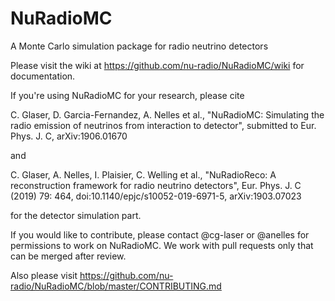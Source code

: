 # NuRadioMC
A Monte Carlo simulation package for radio neutrino detectors

Please visit the wiki at https://github.com/nu-radio/NuRadioMC/wiki for documentation.

If you're using NuRadioMC for your research, please cite

C. Glaser, D. Garcia-Fernandez, A. Nelles et al., "NuRadioMC: Simulating the radio emission of neutrinos from interaction to detector", submitted to Eur. Phys. J. C, arXiv:1906.01670

and

C. Glaser, A. Nelles, I. Plaisier, C. Welling et al., "NuRadioReco: A reconstruction framework for radio neutrino detectors", Eur. Phys. J. C (2019) 79: 464, doi:10.1140/epjc/s10052-019-6971-5, arXiv:1903.07023

for the detector simulation part. 

If you would like to contribute, please contact @cg-laser or @anelles for permissions to work on NuRadioMC. We work with pull requests only that can be merged after review. 

Also please visit https://github.com/nu-radio/NuRadioMC/blob/master/CONTRIBUTING.md
